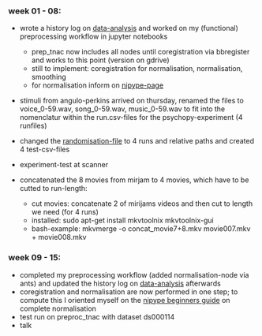 ### week 01 - 08:

- wrote a history log on [data-analysis](https://github.com/weissbe92/MSc_thesis_BenediktWeiss/blob/master/open%20lab%20notebook/analysis_steps.pdf) and worked on my (functional) preprocessing workflow in jupyter notebooks
  - prep_tnac now includes all nodes until coregistration via bbregister and works to this point (version on gdrive)
  - still to implement: coregistration for normalisation, normalisation, smoothing
  - for normalisation inform on [nipype-page](http://miykael.github.io/nipype-beginner-s-guide/normalize.html)
 
- stimuli from angulo-perkins arrived on thursday, renamed the files to voice_0-59.wav, song_0-59.wav, music_0-59.wav to fit into the nomenclatur within the run.csv-files for the psychopy-experiment (4 runfiles)
- changed the [randomisation-file](https://github.com/weissbe92/MSc_thesis_BenediktWeiss/blob/master/open%20lab%20notebook/create_run_files.py) to 4 runs and relative paths and created 4 test-csv-files
- experiment-test at scanner
- concatenated the 8 movies from mirjam to 4 movies, which have to be cutted to run-length:
  - cut movies: concatenate 2 of mirijams videos and then cut to length we need (for 4 runs) 
  - installed: sudo apt-get install mkvtoolnix mkvtoolnix-gui
  - bash-example: mkvmerge -o concat_movie7+8.mkv movie007.mkv + movie008.mkv 
  
### week 09 - 15:
  
- completed my preprocessing workflow (added normalisation-node via ants) and updated the history log on [data-analysis](https://github.com/weissbe92/MSc_thesis_BenediktWeiss/blob/master/open%20lab%20notebook/analysis_steps.pdf) afterwards
- coregistration and normalisation are now performed in one step; to compute this I oriented myself on the [nipype beginners guide](http://miykael.github.io/nipype-beginner-s-guide/normalize.html) on complete normalisation 
- test run on preproc_tnac with dataset ds000114
- talk 
